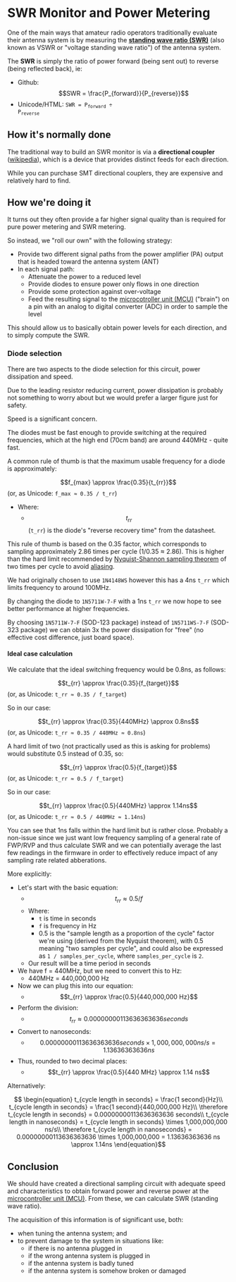 # SWR Monitor and Power Metering

One of the main ways that amateur radio operators traditionally evaluate their antenna system is by measuring the __[standing wave ratio (SWR)](https://en.wikipedia.org/wiki/Standing_wave_ratio)__ (also known as VSWR or "voltage standing wave ratio") of the antenna system.

The __SWR__ is simply the ratio of power forward (being sent out) to reverse (being reflected back), ie:

 * Github: $$SWR = \frac{P_{forward}}{P_{reverse}}$$
 * Unicode/HTML: <code>SWR = P<sub>forward</sub> ÷ P<sub>reverse</sub></code>

## How it's normally done

The traditional way to build an SWR monitor is via a __directional coupler__ ([wikipedia](https://en.wikipedia.org/wiki/Power_dividers_and_directional_couplers)), which is a device that provides distinct feeds for each direction.

While you can purchase SMT directional couplers, they are expensive and relatively hard to find.

## How we're doing it

It turns out they often provide a far higher signal quality than is required for pure power metering and SWR metering.

So instead, we "roll our own" with the following strategy:

 * Provide two different signal paths from the power amplifier (PA) output that is headed toward the antenna system (ANT)
 * In each signal path:
   * Attenuate the power to a reduced level
   * Provide diodes to ensure power only flows in one direction
   * Provide some protection against over-voltage
   * Feed the resulting signal to the [microcotroller unit (MCU)](../mcu/) ("brain") on a pin with an analog to digital converter (ADC) in order to sample the level

This should allow us to basically obtain power levels for each direction, and to simply compute the SWR.

### Diode selection

There are two aspects to the diode selection for this circuit, power dissipation and speed.

Due to the leading resistor reducing current, power dissipation is probably not something to worry about but we would prefer a larger figure just for safety.

Speed is a significant concern.

The diodes must be fast enough to provide switching at the required frequencies, which at the high end (70cm band) are around 440MHz - quite fast.

A common rule of thumb is that the maximum usable frequency for a diode is approximately:

$$f_{max} \approx \frac{0.35}{t_{rr}}$$ (or, as Unicode: `f_max ≈ 0.35 / t_rr`)

 * Where:
   * $$t_{rr}$$ (`t_rr`) is the diode's "reverse recovery time" from the datasheet.

This rule of thumb is based on the 0.35 factor, which corresponds to sampling approximately 2.86 times per cycle (1/0.35 ≈ 2.86). This is higher than the hard limit recommended by [Nyquist-Shannon sampling theorem](https://en.wikipedia.org/wiki/Nyquist%E2%80%93Shannon_sampling_theorem) of two times per cycle to avoid [aliasing](https://en.wikipedia.org/wiki/Aliasing).

We had originally chosen to use `1N4148WS` however this has a 4ns `t_rr` which limits frequency to around 100MHz.

By changing the diode to `1N5711W-7-F` with a 1ns `t_rr` we now hope to see better performance at higher frequencies.

By choosing `1N5711W-7-F` (SOD-123 package) instead of `1N5711WS-7-F` (SOD-323 package) we can obtain 3x the power dissipation for "free" (no effective cost difference, just board space).

#### Ideal case calculation

We calculate that the ideal switching frequency would be 0.8ns, as follows:

$$t_{rr} \approx \frac{0.35}{f_{target}}$$ (or, as Unicode: `t_rr ≈ 0.35 / f_target`)

So in our case:

$$t_{rr} \approx \frac{0.35}{440MHz} \approx 0.8ns$$ (or, as Unicode: `t_rr ≈ 0.35 / 440MHz ≈ 0.8ns`)

A hard limit of two (not practically used as this is asking for problems) would substitute 0.5 instead of 0.35, so:

$$t_{rr} \approx \frac{0.5}{f_{target}}$$ (or, as Unicode: `t_rr ≈ 0.5 / f_target`)

So in our case:

$$t_{rr} \approx \frac{0.5}{440MHz} \approx 1.14ns$$ (or, as Unicode: `t_rr ≈ 0.5 / 440MHz ≈ 1.14ns`)

You can see that 1ns falls within the hard limit but is rather close. Probably a non-issue since we just want low frequency sampling of a general rate of FWP/RVP and thus calculate SWR and we can potentially average the last few readings in the firmware in order to effectively reduce impact of any sampling rate related abberations.

More explicitly:

 * Let's start with the basic equation:
   * $$t_{rr} \approx 0.5 / f$$
   * Where:
     * `t` is time in seconds
     * `f` is frequency in Hz
     * 0.5 is the "sample length as a proportion of the cycle" factor we're using (derived from the Nyquist theorem), with 0.5 meaning "two samples per cycle", and could also be expressed as `1 / samples_per_cycle`, where `samples_per_cycle` is `2`.
   * Our result will be a time period in seconds
 * We have f = 440MHz, but we need to convert this to Hz:
   * 440MHz = 440,000,000 Hz
 * Now we can plug this into our equation:
   * $$t_{rr} \approx \frac{0.5}{440,000,000 Hz}$$
 * Perform the division:
   * $$t_{rr} \approx 0.00000000113636363636 seconds$$
 * Convert to nanoseconds:
   * $$0.00000000113636363636 seconds \times 1,000,000,000 ns/s = 1.13636363636 ns$$
 * Thus, rounded to two decimal places:
   * $$t_{rr} \approx \frac{0.5}{440 MHz} \approx 1.14 ns$$

Alternatively:

$$
\begin{equation}
t_{cycle length in seconds} = \frac{1 second}{Hz}\\
t_{cycle length in seconds} = \frac{1 second}{440,000,000 Hz}\\
\therefore t_{cycle length in seconds} = 0.00000000113636363636 seconds\\
t_{cycle length in nanoseconds} = t_{cycle length in seconds} \times 1,000,000,000 ns/s\\
\therefore t_{cycle length in nanoseconds} = 0.00000000113636363636 \times 1,000,000,000 = 1.13636363636 ns \approx 1.14ns
\end{equation}$$

## Conclusion

We should have created a directional sampling circuit with adequate speed and characteristics to obtain forward power and reverse power at the [microcontroller unit (MCU)](../mcu/). From these, we can calculate SWR (standing wave ratio).

The acquisition of this information is of significant use, both:
 * when tuning the antenna system; and
 * to prevent damage to the system in situations like:
   * if there is no antenna plugged in
   * if the wrong antenna system is plugged in
   * if the antenna system is badly tuned
   * if the antenna system is somehow broken or damaged
